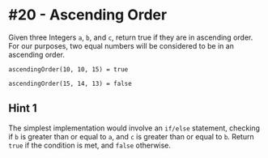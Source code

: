 # #20 - Ascending Order

Given three Integers <code>a</code>, <code>b</code>, and <code>c</code>, return true if they are in ascending order. For our purposes, two equal numbers will be considered to be in an ascending order.

<code>ascendingOrder(10, 10, 15) = true</code>

<code>ascendingOrder(15, 14, 13) = false</code>

## Hint 1
The simplest implementation would involve an <code>if/else</code> statement, checking if <code>b</code> is greater than or equal to <code>a</code>, and <code>c</code> is greater than or equal to <code>b</code>. Return <code>true</code> if the condition is met, and <code>false</code> otherwise.